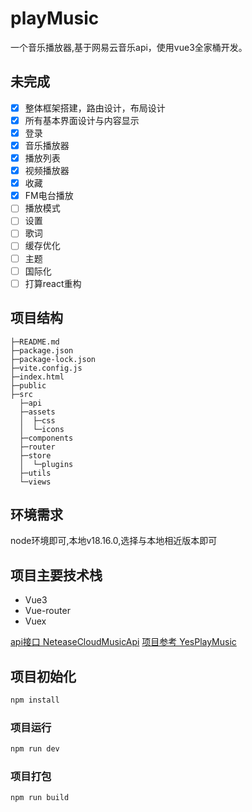 # playMusic

一个音乐播放器,基于网易云音乐api，使用vue3全家桶开发。

## 未完成

- [x] 整体框架搭建，路由设计，布局设计 
- [x] 所有基本界面设计与内容显示
- [x] 登录
- [x] 音乐播放器
- [x] 播放列表
- [x] 视频播放器
- [x] 收藏
- [x] FM电台播放
- [ ] 播放模式
- [ ] 设置
- [ ] 歌词
- [ ] 缓存优化
- [ ] 主题
- [ ] 国际化
- [ ] 打算react重构

## 项目结构

```
├─README.md
├─package.json
├─package-lock.json
├─vite.config.js
├─index.html
├─public
├─src
  ├─api
  ├─assets
  │  ├─css
  │  └─icons
  ├─components
  ├─router
  ├─store
  │  └─plugins
  ├─utils
  └─views

```

## 环境需求

node环境即可,本地v18.16.0,选择与本地相近版本即可

## 项目主要技术栈

- Vue3
- Vue-router
- Vuex

[api接口 NeteaseCloudMusicApi](https://github.com/Binaryify/NeteaseCloudMusicApi)
[项目参考 YesPlayMusic](https://github.com/qier222/YesPlayMusic)

## 项目初始化

```sh
npm install
```

### 项目运行

```sh
npm run dev
```

### 项目打包

```sh
npm run build
```

